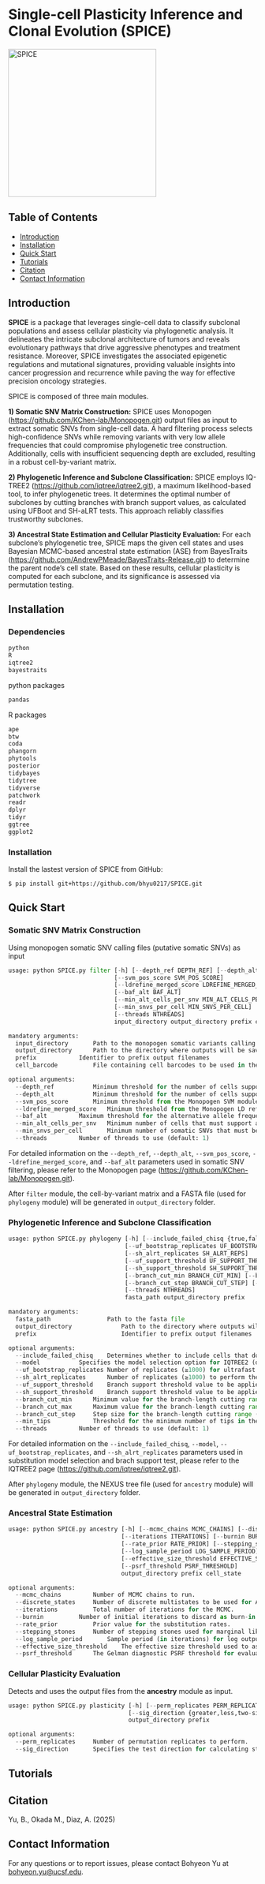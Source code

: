 # Single-cell Plasticity Inference and Clonal Evolution (SPICE)

<img src="SPICE.png" alt="SPICE" width="300">

## Table of Contents
- [Introduction](#introduction)
- [Installation](#installation)
- [Quick Start](#quickstart)
- [Tutorials](#tutorials)
- [Citation](#citation)
- [Contact Information](#contact)

## <a name="introduction"></a> Introduction
**SPICE** is a package that leverages single-cell data to classify subclonal populations and assess cellular plasticity via phylogenetic analysis. It delineates the intricate subclonal architecture of tumors and reveals evolutionary pathways that drive aggressive phenotypes and treatment resistance. Moreover, SPICE investigates the associated epigenetic regulations and mutational signatures, providing valuable insights into cancer progression and recurrence while paving the way for effective precision oncology strategies.

SPICE is composed of three main modules.

  **1) Somatic SNV Matrix Construction:** SPICE uses Monopogen (https://github.com/KChen-lab/Monopogen.git) output files as input to extract somatic SNVs from single-cell data. A hard filtering process selects high-confidence SNVs while removing variants with very low allele frequencies that could compromise phylogenetic tree construction. Additionally, cells with insufficient sequencing depth are excluded, resulting in a robust cell-by-variant matrix.

  **2) Phylogenetic Inference and Subclone Classification:** SPICE employs IQ-TREE2 (https://github.com/iqtree/iqtree2.git), a maximum likelihood-based tool, to infer phylogenetic trees. It determines the optimal number of subclones by cutting branches with branch support values, as calculated using UFBoot and SH-aLRT tests. This approach reliably classifies trustworthy subclones.

  **3) Ancestral State Estimation and Cellular Plasticity Evaluation:** For each subclone’s phylogenetic tree, SPICE maps the given cell states and uses Bayesian MCMC-based ancestral state estimation (ASE) from BayesTraits (https://github.com/AndrewPMeade/BayesTraits-Release.git) to determine the parent node’s cell state. Based on these results, cellular plasticity is computed for each subclone, and its significance is assessed via permutation testing.

## <a name="installation"></a> Installation

### Dependencies
```python
python
R
iqtree2
bayestraits
```

python packages
```python
pandas
```

R packages
```python
ape
btw
coda
phangorn
phytools
posterior
tidybayes
tidytree
tidyverse
patchwork
readr
dplyr
tidyr
ggtree
ggplot2
```

### Installation
Install the lastest version of SPICE from GitHub:
```
$ pip install git+https://github.com/bhyu0217/SPICE.git
```

## <a name="quickstart"></a> Quick Start

### Somatic SNV Matrix Construction

Using monopogen somatic SNV calling files (putative somatic SNVs) as input

```python
usage: python SPICE.py filter [-h] [--depth_ref DEPTH_REF] [--depth_alt DEPTH_ALT]
                              [--svm_pos_score SVM_POS_SCORE]
                              [--ldrefine_merged_score LDREFINE_MERGED_SCORE]
                              [--baf_alt BAF_ALT]
                              [--min_alt_cells_per_snv MIN_ALT_CELLS_PER_SNV]
                              [--min_snvs_per_cell MIN_SNVS_PER_CELL]
                              [--threads NTHREADS]
                              input_directory output_directory prefix cell_barcode

mandatory arguments:
  input_directory		Path to the monopogen somatic variants calling output folder
  output_directory		Path to the directory where outputs will be saved
  prefix			Identifier to prefix output filenames
  cell_barcode			File containing cell barcodes to be used in the analysis

optional arguments:
  --depth_ref			Minimum threshold for the number of cells supporting the reference allele (default: 5)
  --depth_alt			Minimum threshold for the number of cells supporting the alternative allele (default: 5)
  --svm_pos_score		Minimum threshold from the Monopogen SVM module (default: 0.1)
  --ldrefine_merged_score	Minimum threshold from the Monopogen LD refinement module (default: 0.25)
  --baf_alt			Maximum threshold for the alternative allele frequency (BAF) (default: 0.5)
  --min_alt_cells_per_snv	Minimum number of cells that must support a mutated allele (default: 5)
  --min_snvs_per_cell		Minimum number of somatic SNVs that must be supported (default: 5)
  --threads			Number of threads to use (default: 1)
```

For detailed information on the `--depth_ref`, `--depth_alt`, `--svm_pos_score`, `--ldrefine_merged_score`, and `--baf_alt` parameters used in somatic SNV filtering, please refer to the Monopogen page (https://github.com/KChen-lab/Monopogen.git).

After `filter` module, the cell-by-variant matrix and a FASTA file (used for `phylogeny` module) will be generated in `output_directory` folder.

### Phylogenetic Inference and Subclone Classification

```python
usage: python SPICE.py phylogeny [-h] [--include_failed_chisq {true,false}] [--model MODEL]
                                 [--uf_bootstrap_replicates UF_BOOTSTRAP_REPS]
                                 [--sh_alrt_replicates SH_ALRT_REPS]
                                 [--uf_support_threshold UF_SUPPORT_THRESHOLD]
                                 [--sh_support_threshold SH_SUPPORT_THRESHOLD]
                                 [--branch_cut_min BRANCH_CUT_MIN] [--branch_cut_max BRANCH_CUT_MAX]
                                 [--branch_cut_step BRANCH_CUT_STEP] [--min_tips MIN_TIPS]
                                 [--threads NTHREADS]
                                 fasta_path output_directory prefix

mandatory arguments:
  fasta_path               	Path to the fasta file
  output_directory              Path to the directory where outputs will be saved
  prefix                        Identifier to prefix output filenames

optional arguments:
  --include_failed_chisq	Determines whether to include cells that do not pass the IQTREE2 composition chi-square test (default: false)
  --model			Specifies the model selection option for IQTREE2 (default: TEST)
  --uf_bootstrap_replicates	Number of replicates (≥1000) for ultrafast bootstrap analysis (default: 1000)
  --sh_alrt_replicates		Number of replicates (≥1000) to perform the SH-like approximate likelihood ratio test (SH-aLRT) (default: 1000)
  --uf_support_threshold	Branch support threshold value to be applied if ultrafast bootstrap is performed (default: 90)
  --sh_support_threshold	Branch support threshold value to be applied if the SH-aLRT is performed (default: 75)
  --branch_cut_min		Minimum value for the branch-length cutting range (default: 0)
  --branch_cut_max		Maximum value for the branch-length cutting range (default: 0.5)
  --branch_cut_step		Step size for the branch-length cutting range (default: 0.01)
  --min_tips			Threshold for the minimum number of tips in the subclonal phylogenetic tree (default: 50)
  --threads			Number of threads to use (default: 1)
```

For detailed information on the `--include_failed_chisq`, `--model`, `--uf_bootstrap_replicates`, and `--sh_alrt_replicates` parameters used in substitution model selection and brach support test, please refer to the IQTREE2 page (https://github.com/iqtree/iqtree2.git).

After `phylogeny` module, the NEXUS tree file (used for `ancestry` module) will be generated in `output_directory` folder.

### Ancestral State Estimation

```python
usage: python SPICE.py ancestry [-h] [--mcmc_chains MCMC_CHAINS] [--discrete_states DISCRETE_STATES]
                                [--iterations ITERATIONS] [--burnin BURNIN]
                                [--rate_prior RATE_PRIOR] [--stepping_stones STEPPING_STONES]
                                [--log_sample_period LOG_SAMPLE_PERIOD]
                                [--effective_size_threshold EFFECTIVE_SIZE_THRESHOLD]
                                [--psrf_threshold PSRF_THRESHOLD]
                                output_directory prefix cell_state

optional arguments:
  --mcmc_chains			Number of MCMC chains to run.
  --discrete_states		Number of discrete multistates to be used for ASE analysis.
  --iterations			Total number of iterations for the MCMC.
  --burnin			Number of initial iterations to discard as burn-in.
  --rate_prior			Prior value for the substitution rates.
  --stepping_stones		Number of stepping stones used for marginal likelihood estimation.
  --log_sample_period		Sample period (in iterations) for log output.
  --effective_size_threshold	The effective size threshold used to assess MCMC convergence.
  --psrf_threshold		The Gelman diagnostic PSRF threshold for evaluating MCMC convergence.
```

### Cellular Plasticity Evaluation

Detects and uses the output files from the **ancestry** module as input.

```python
usage: python SPICE.py plasticity [-h] [--perm_replicates PERM_REPLICATES]
                                  [--sig_direction {greater,less,two-sided}]
                                  output_directory prefix

optional arguments:
  --perm_replicates		Number of permutation replicates to perform.
  --sig_direction		Specifies the test direction for calculating statistical significance.
```

## <a name="tutorials"></a> Tutorials

## <a name="citation"></a> Citation

Yu, B., Okada M., Diaz, A. (2025)

## <a name="contact"></a> Contact Information
For any questions or to report issues, please contact Bohyeon Yu at bohyeon.yu@ucsf.edu.
